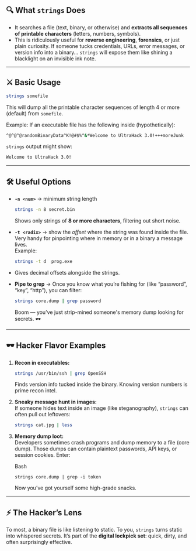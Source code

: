 ## 🔍 What `strings` Does

- It searches a file (text, binary, or otherwise) and **extracts all sequences of printable characters** (letters, numbers, symbols).
- This is ridiculously useful for **reverse engineering**, **forensics**, or just plain curiosity. If someone tucks credentials, URLs, error messages, or version info into a binary… `strings` will expose them like shining a blacklight on an invisible ink note.

---

## ⚔️ Basic Usage


```bash
strings somefile
```

This will dump all the printable character sequences of length 4 or more (default) from `somefile`.

Example: If an executable file has the following inside (hypothetically):


```bash
^@^@^@randomBinaryData^K!@#$%^&*Welcome to UltraHack 3.0!+++moreJunk
```

`strings` output might show:


```bash
Welcome to UltraHack 3.0!
```

---
## 🛠 Useful Options

- **`-n <num>`** → minimum string length
    
    ```bash
    strings -n 8 secret.bin
    ```
    
    Shows only strings of **8 or more characters**, filtering out short noise.
    
- **`-t <radix>`** → show the _offset_ where the string was found inside the file. Very handy for pinpointing where in memory or in a binary a message lives.  
    Example:
    
    ```bash
    strings -t d  prog.exe
    ```

- Gives decimal offsets alongside the strings.
    
- **Pipe to grep** → Once you know what you’re fishing for (like “password”, “key”, “http”), you can filter:
    
    ```bash
    strings core.dump | grep password
    ```
    
    Boom — you’ve just strip-mined someone's memory dump looking for secrets. 🕶
    

---
## 🕶 Hacker Flavor Examples

1. **Recon in executables:**
    
    ```bash
    strings /usr/bin/ssh | grep OpenSSH
    ```
    
    Finds version info tucked inside the binary. Knowing version numbers is prime recon intel.
    
2. **Sneaky message hunt in images:**  
    If someone hides text inside an image (like steganography), `strings` can often pull out leftovers:
    
    ```bash
    strings cat.jpg | less
    ```

1. **Memory dump loot:**  
    Developers sometimes crash programs and dump memory to a file (core dump). Those dumps can contain plaintext passwords, API keys, or session cookies. Enter:
    
    Bash
    
    ```
    strings core.dump | grep -i token
    ```
    
    Now you’ve got yourself some high-grade snacks.
    

---

## ⚡ The Hacker’s Lens

To most, a binary file is like listening to static. To you, `strings` turns static into whispered secrets. It’s part of the **digital lockpick set**: quick, dirty, and often surprisingly effective.
